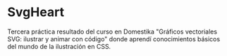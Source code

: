 # SvgHeart
Tercera práctica resultado del curso en Domestika "Gráficos vectoriales SVG: ilustrar y animar con código" donde aprendí conocimientos básicos del mundo de la ilustración en CSS. 
